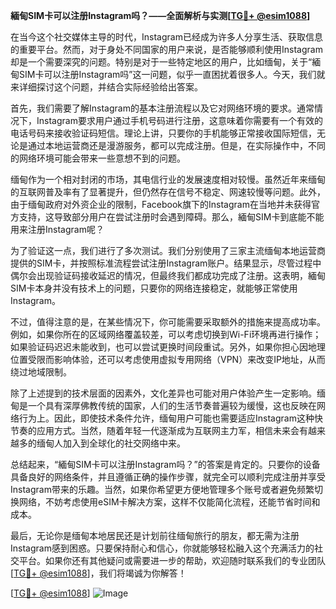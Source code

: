 **緬甸SIM卡可以注册Instagram吗？——全面解析与实测[[TG💪+ @esim1088](https://t.me/s/esim1088)]**

在当今这个社交媒体主导的时代，Instagram已经成为许多人分享生活、获取信息的重要平台。然而，对于身处不同国家的用户来说，是否能够顺利使用Instagram却是一个需要深究的问题。特别是对于一些特定地区的用户，比如缅甸，关于“緬甸SIM卡可以注册Instagram吗”这一问题，似乎一直困扰着很多人。今天，我们就来详细探讨这个问题，并结合实际经验给出答案。

首先，我们需要了解Instagram的基本注册流程以及它对网络环境的要求。通常情况下，Instagram要求用户通过手机号码进行注册，这意味着你需要有一个有效的电话号码来接收验证码短信。理论上讲，只要你的手机能够正常接收国际短信，无论是通过本地运营商还是漫游服务，都可以完成注册。但是，在实际操作中，不同的网络环境可能会带来一些意想不到的问题。

缅甸作为一个相对封闭的市场，其电信行业的发展速度相对较慢。虽然近年来缅甸的互联网普及率有了显著提升，但仍然存在信号不稳定、网速较慢等问题。此外，由于缅甸政府对外资企业的限制，Facebook旗下的Instagram在当地并未获得官方支持，这导致部分用户在尝试注册时会遇到障碍。那么，緬甸SIM卡到底能不能用来注册Instagram呢？

为了验证这一点，我们进行了多次测试。我们分别使用了三家主流缅甸本地运营商提供的SIM卡，并按照标准流程尝试注册Instagram账户。结果显示，尽管过程中偶尔会出现验证码接收延迟的情况，但最终我们都成功完成了注册。这表明，緬甸SIM卡本身并没有技术上的问题，只要你的网络连接稳定，就能够正常使用Instagram。

不过，值得注意的是，在某些情况下，你可能需要采取额外的措施来提高成功率。例如，如果你所在的区域网络覆盖较差，可以考虑切换到Wi-Fi环境再进行操作；如果验证码迟迟未能收到，也可以尝试更换时间段重试。另外，如果你担心因地理位置受限而影响体验，还可以考虑使用虚拟专用网络（VPN）来改变IP地址，从而绕过地域限制。

除了上述提到的技术层面的因素外，文化差异也可能对用户体验产生一定影响。缅甸是一个具有深厚佛教传统的国家，人们的生活节奏普遍较为缓慢，这也反映在网络行为上。因此，即使技术条件允许，缅甸用户可能也需要适应Instagram这种快节奏的应用方式。当然，随着年轻一代逐渐成为互联网主力军，相信未来会有越来越多的缅甸人加入到全球化的社交网络中来。

总结起来，“緬甸SIM卡可以注册Instagram吗？”的答案是肯定的。只要你的设备具备良好的网络条件，并且遵循正确的操作步骤，就完全可以顺利完成注册并享受Instagram带来的乐趣。当然，如果你希望更方便地管理多个账号或者避免频繁切换网络，不妨考虑使用eSIM卡解决方案，这样不仅能简化流程，还能节省时间和成本。

最后，无论你是缅甸本地居民还是计划前往缅甸旅行的朋友，都无需为注册Instagram感到困惑。只要保持耐心和信心，你就能够轻松融入这个充满活力的社交平台。如果你还有其他疑问或需要进一步的帮助，欢迎随时联系我们的专业团队[[TG💪+ @esim1088](https://t.me/s/esim1088)]，我们将竭诚为你解答！

[[TG💪+ @esim1088](https://t.me/s/esim1088)] ![Image](https://i.postimg.cc/4NQfJmqS/Snipaste-2025-05-13-00-14-12.png)